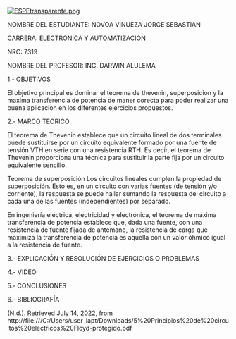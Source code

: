 [![ESPEtransparente.png](https://i.postimg.cc/nhpFH4dr/ESPEtransparente.png)](https://postimg.cc/RNp5dHxx)
                                                                        


NOMBRE DEL ESTUDIANTE: NOVOA VINUEZA JORGE SEBASTIAN 
  
CARRERA: ELECTRONICA Y AUTOMATIZACION 

NRC: 7319

NOMBRE DEL PROFESOR: ING. DARWIN ALULEMA



1.- OBJETIVOS 

El objetivo principal es dominar el teorema de thevenin, superposicion y la maxima transferencia de potencia de maner corecta para poder realizar una buena aplicacion en los diferentes ejercicios propuestos.


2.- MARCO TEORICO 

El teorema de Thevenin establece que un circuito lineal de dos terminales puede sustituirse por un circuito equivalente formado por una fuente de tensión VTH en serie con una resistencia RTH. Es decir, el teorema de Thevenin proporciona una técnica para sustituir la parte fija por un circuito equivalente sencillo.

Teorema de superposición
Los circuitos lineales cumplen la propiedad de superposición. Esto es, en un circuito con varias fuentes (de tensión y/o corriente), la respuesta se puede hallar sumando la respuesta del circuito a cada una de las fuentes (independientes) por separado.

En ingeniería eléctrica, electricidad y electrónica, el teorema de máxima transferencia de potencia establece que, dada una fuente, con una resistencia de fuente fijada de antemano, la resistencia de carga que maximiza la transferencia de potencia es aquella con un valor óhmico igual a la resistencia de fuente.

3.- EXPLICACIÓN Y RESOLUCIÓN DE EJERCICIOS O PROBLEMAS


4.- VIDEO


5.- CONCLUSIONES


6.- BIBLIOGRAFÍA

(N.d.). Retrieved July 14, 2022, from http://file:///C:/Users/user_lapt/Downloads/5%20Principios%20de%20circuitos%20electricos%20Floyd-protegido.pdf



